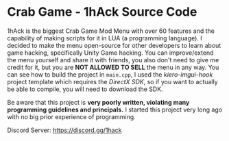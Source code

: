# Crab Game - 1hAck Source Code

1hAck is the biggest Crab Game Mod Menu with over 60 features and the capability of making scripts for it in LUA (a programming language). I decided to make the menu open-source for other developers to learn about game hacking, specifically Unity Game hacking. You can improve/extend the menu yourself and share it with friends, you also don't need to give me credit for it, but you are **NOT ALLOWED TO SELL** the menu in any way. You can see how to build the project in `main.cpp`, I used the *kiero-imgui-hook* project template which requires the *DirectX SDK*, so if you want to actually be able to compile, you will need to download the SDK.

Be aware that this project is **very poorly written, violating many programming guidelines and principals.** I started this project very long ago with no big prior experience of programming.

Discord Server: https://discord.gg/1hack
